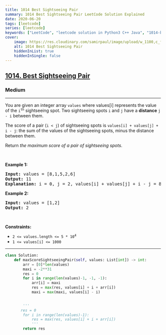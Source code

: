 ```yaml
---
title: 1014 Best Sightseeing Pair
summary: 1014 Best Sightseeing Pair LeetCode Solution Explained
date: 2020-06-20
tags: [leetcode]
series: [leetcode]
keywords: ["LeetCode", "leetcode solution in Python3 C++ Java", "1014-best-sightseeing-pair LeetCode Solution Explained"]
cover:
    image: https://res.cloudinary.com/samirpaul/image/upload/w_1100,c_fit,co_rgb:FFFFFF,l_text:Arial_75_bold:1014 Best Sightseeing Pair - Solution Explained/problem-solving.webp
    alt: 1014 Best Sightseeing Pair
    hiddenInList: true
    hiddenInSingle: false
---
```



<h2><a href="https://leetcode.com/problems/best-sightseeing-pair/">1014. Best Sightseeing Pair</a></h2><h3>Medium</h3><hr><div><p>You are given an integer array <code>values</code> where values[i] represents the value of the <code>i<sup>th</sup></code> sightseeing spot. Two sightseeing spots <code>i</code> and <code>j</code> have a <strong>distance</strong> <code>j - i</code> between them.</p>

	
<p>The score of a pair (<code>i &lt; j</code>) of sightseeing spots is <code>values[i] + values[j] + i - j</code>: the sum of the values of the sightseeing spots, minus the distance between them.</p>

<p>Return <em>the maximum score of a pair of sightseeing spots</em>.</p>

<p>&nbsp;</p>
<p><strong>Example 1:</strong></p>

<pre><strong>Input:</strong> values = [8,1,5,2,6]
<strong>Output:</strong> 11
<strong>Explanation:</strong> i = 0, j = 2, values[i] + values[j] + i - j = 8 + 5 + 0 - 2 = 11
</pre>

<p><strong>Example 2:</strong></p>

<pre><strong>Input:</strong> values = [1,2]
<strong>Output:</strong> 2
</pre>

<p>&nbsp;</p>
<p><strong>Constraints:</strong></p>

<ul>
	<li><code>2 &lt;= values.length &lt;= 5 * 10<sup>4</sup></code></li>
	<li><code>1 &lt;= values[i] &lt;= 1000</code></li>
</ul>
</div>


---




```python
class Solution:
    def maxScoreSightseeingPair(self, values: List[int]) -> int:
        arr = [0]*len(values)
        maxi = -2**31
        res = 0
        for i in range(len(values)-1, -1, -1):
            arr[i] = maxi
            res = max(res, values[i] + i + arr[i])
            maxi = max(maxi, values[i] - i)
        

        '''
       res = 0
        for i in range(len(values)-1):
            res = max(res, values[i] + i + arr[i])
            '''
        return res
```
